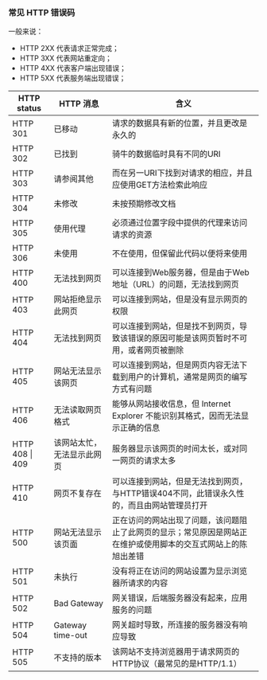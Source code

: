 ###  常见 HTTP 错误码

一般来说：

- HTTP 2XX 代表请求正常完成；
- HTTP 3XX 代表网站重定向；
- HTTP 4XX 代表客户端出现错误；
- HTTP 5XX 代表服务端出现错误；

| HTTP status     | HTTP 消息                  | 含义                                                         |
| --------------- | -------------------------- | ------------------------------------------------------------ |
| HTTP 301        | 已移动                     | 请求的数据具有新的位置，并且更改是永久的                     |
| HTTP 302        | 已找到                     | 骑牛的数据临时具有不同的URI                                  |
| HTTP 303        | 请参阅其他                 | 而在另一URI下找到对请求的相应，并且应使用GET方法检索此响应   |
| HTTP 304        | 未修改                     | 未按预期修改文档                                             |
| HTTP 305        | 使用代理                   | 必须通过位置字段中提供的代理来访问请求的资源                 |
| HTTP 306        | 未使用                     | 不在使用，但保留此代码以便将来使用                           |
| HTTP 400        | 无法找到网页               | 可以连接到Web服务器，但是由于Web地址（URL）的问题，无法找到网页 |
| HTTP 403        | 网站拒绝显示此网页         | 可以连接到网站，但是没有显示网页的权限                       |
| HTTP 404        | 无法找到网页               | 可以连接到网站，但是找不到网页，导致该错误的原因可能是该网页暂时不可用，或者网页被删除 |
| HTTP 405        | 网站无法显示该网页         | 可以连接到网站，但是网页内容无法下载到用户的计算机，通常是网页的编写方式有问题 |
| HTTP 406        | 无法读取网页格式           | 能够从网站接收信息，但 Internet Explorer 不能识别其格式，因而无法显示正确的信息 |
| HTTP 408 \| 409 | 该网站太忙，无法显示此网页 | 服务器显示该网页的时间太长，或对同一网页的请求太多           |
| HTTP 410        | 网页不复存在               | 可以连接到网站，但是无法找到网页，与HTTP错误404不同，此错误永久性的，而且由网站管理员打开 |
| HTTP 500        | 网站无法显示该页面         | 正在访问的网站出现了问题，该问题阻止了此网页的显示；常见原因是网站正在维护或使用脚本的交互式网站上的陈旭出差错 |
| HTTP 501        | 未执行                     | 没有将正在访问的网站设置为显示浏览器所请求的内容             |
| HTTP 502        | Bad Gateway                | 网关错误，后端服务器没有起来，应用服务的问题                 |
| HTTP 504        | Gateway time-out           | 网关超时导致，所连接的服务器没有响应导致                     |
| HTTP 505        | 不支持的版本               | 该网站不支持浏览器用于请求网页的HTTP协议（最常见的是HTTP/1.1） |



